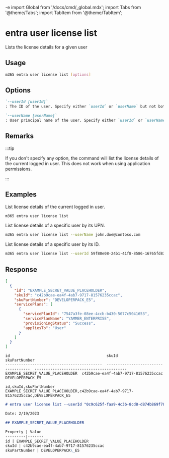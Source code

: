 -e <!-- DISCLAIMER: All secrets, passwords, and sensitive values in this document are examples only and not real credentials. -->
import Global from '/docs/cmd/_global.mdx';
import Tabs from '@theme/Tabs';
import TabItem from '@theme/TabItem';

# entra user license list

Lists the license details for a given user

## Usage

```sh
m365 entra user license list [options]
```

## Options

```md definition-list
`--userId [userId]`
: The ID of the user. Specify either `userId` or `userName` but not both.

`--userName [userName]`
: User principal name of the user. Specify either `userId` or `userName` but not both.
```

<Global />

## Remarks

:::tip

If you don't specify any option, the command will list the license details of the current logged in user. This does not work when using application permissions.

:::

## Examples

List license details of the current logged in user.

```sh
m365 entra user license list
```

List license details of a specific user by its UPN.

```sh
m365 entra user license list --userName john.doe@contoso.com
```

List license details of a specific user by its ID.

```sh
m365 entra user license list --userId 59f80e08-24b1-41f8-8586-16765fd830d3
```

## Response

<Tabs>
  <TabItem value="JSON">

  ```json
  [
    {
      "id": "EXAMPLE_SECRET_VALUE_PLACEHOLDER",
      "skuId": "c42b9cae-ea4f-4ab7-9717-81576235ccac",
      "skuPartNumber": "DEVELOPERPACK_E5",
      "servicePlans": [
        {
          "servicePlanId": "7547a3fe-08ee-4ccb-b430-5077c5041653",
          "servicePlanName": "YAMMER_ENTERPRISE",
          "provisioningStatus": "Success",
          "appliesTo": "User"
        }
      ]
    }
  ]
  ```

  </TabItem>
  <TabItem value="Text">

  ```text
  id                                           skuId                                 skuPartNumber
  -------------------------------------------  ------------------------------------  -----------------------------------------
  EXAMPLE_SECRET_VALUE_PLACEHOLDER  c42b9cae-ea4f-4ab7-9717-81576235ccac  DEVELOPERPACK_E5
  ```

  </TabItem>
  <TabItem value="CSV">

  ```csv
  id,skuId,skuPartNumber
  EXAMPLE_SECRET_VALUE_PLACEHOLDER,c42b9cae-ea4f-4ab7-9717-81576235ccac,DEVELOPERPACK_E5
  ```

  </TabItem>
  <TabItem value="Markdown">

  ```md
  # entra user license list --userId "0c9c625f-faa9-4c3b-8cd8-d874b869f78c"

  Date: 2/19/2023

  ## EXAMPLE_SECRET_VALUE_PLACEHOLDER

  Property | Value
  ---------|-------
  id | EXAMPLE_SECRET_VALUE_PLACEHOLDER
  skuId | c42b9cae-ea4f-4ab7-9717-81576235ccac
  skuPartNumber | DEVELOPERPACK\_E5
  ```

  </TabItem>
</Tabs>
